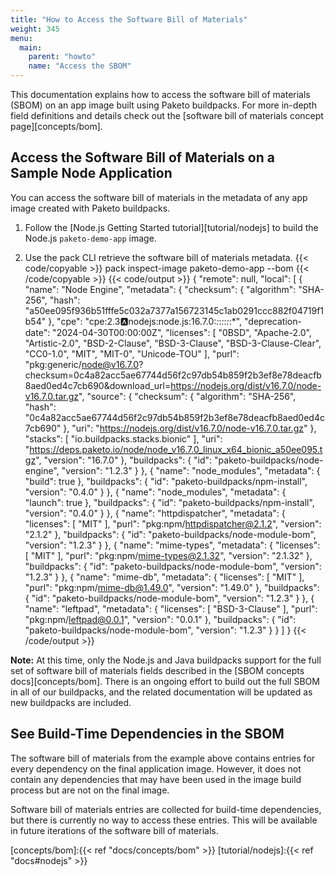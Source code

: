 ```yaml
---
title: "How to Access the Software Bill of Materials"
weight: 345
menu:
  main:
    parent: "howto"
    name: "Access the SBOM"
---
```


This documentation explains how to access the software bill of materials (SBOM) on an
app image built using Paketo buildpacks. For more in-depth field definitions
and details check out the [software bill of materials concept page][concepts/bom].


## Access the Software Bill of Materials on a Sample Node Application

You can access the software bill of materials in the metadata of any app image created with Paketo buildpacks.

1. Follow the [Node.js Getting Started tutorial][tutorial/nodejs] to build the Node.js `paketo-demo-app` image.

2. Use the pack CLI retrieve the software bill of materials metadata.
{{< code/copyable >}}
pack inspect-image paketo-demo-app --bom
{{< /code/copyable >}}
{{< code/output >}}
{
  "remote": null,
  "local": [
    {
      "name": "Node Engine",
      "metadata": {
        "checksum": {
          "algorithm": "SHA-256",
          "hash": "a50ee095f936b51fffe5c032a7377a156723145c1ab0291ccc882f04719f1b54"
        },
        "cpe": "cpe:2.3:a:nodejs:node.js:16.7.0:*:*:*:*:*:*:*",
        "deprecation-date": "2024-04-30T00:00:00Z",
        "licenses": [
          "0BSD",
          "Apache-2.0",
          "Artistic-2.0",
          "BSD-2-Clause",
          "BSD-3-Clause",
          "BSD-3-Clause-Clear",
          "CC0-1.0",
          "MIT",
          "MIT-0",
          "Unicode-TOU"
        ],
        "purl": "pkg:generic/node@v16.7.0?checksum=0c4a82acc5ae67744d56f2c97db54b859f2b3ef8e78deacfb8aed0ed4c7cb690&download_url=https://nodejs.org/dist/v16.7.0/node-v16.7.0.tar.gz",
        "source": {
          "checksum": {
            "algorithm": "SHA-256",
            "hash": "0c4a82acc5ae67744d56f2c97db54b859f2b3ef8e78deacfb8aed0ed4c7cb690"
          },
          "uri": "https://nodejs.org/dist/v16.7.0/node-v16.7.0.tar.gz"
        },
        "stacks": [
          "io.buildpacks.stacks.bionic"
        ],
        "uri": "https://deps.paketo.io/node/node_v16.7.0_linux_x64_bionic_a50ee095.tgz",
        "version": "16.7.0"
      },
      "buildpacks": {
        "id": "paketo-buildpacks/node-engine",
        "version": "1.2.3"
      }
    },
    {
      "name": "node_modules",
      "metadata": {
        "build": true
      },
      "buildpacks": {
        "id": "paketo-buildpacks/npm-install",
        "version": "0.4.0"
      }
    },
    {
      "name": "node_modules",
      "metadata": {
        "launch": true
      },
      "buildpacks": {
        "id": "paketo-buildpacks/npm-install",
        "version": "0.4.0"
      }
    },
    {
      "name": "httpdispatcher",
      "metadata": {
        "licenses": [
          "MIT"
        ],
        "purl": "pkg:npm/httpdispatcher@2.1.2",
        "version": "2.1.2"
      },
      "buildpacks": {
        "id": "paketo-buildpacks/node-module-bom",
        "version": "1.2.3"
      }
    },
    {
      "name": "mime-types",
      "metadata": {
        "licenses": [
          "MIT"
        ],
        "purl": "pkg:npm/mime-types@2.1.32",
        "version": "2.1.32"
      },
      "buildpacks": {
        "id": "paketo-buildpacks/node-module-bom",
        "version": "1.2.3"
      }
    },
     {
      "name": "mime-db",
      "metadata": {
        "licenses": [
          "MIT"
        ],
        "purl": "pkg:npm/mime-db@1.49.0",
        "version": "1.49.0"
      },
      "buildpacks": {
        "id": "paketo-buildpacks/node-module-bom",
        "version": "1.2.3"
      }
    },
    {
      "name": "leftpad",
      "metadata": {
        "licenses": [
          "BSD-3-Clause"
        ],
        "purl": "pkg:npm/leftpad@0.0.1",
        "version": "0.0.1"
      },
      "buildpacks": {
        "id": "paketo-buildpacks/node-module-bom",
        "version": "1.2.3"
      }
    }
  ]
}
{{< /code/output >}}

**Note:** At this time, only the Node.js and Java buildpacks support for the
full set of software bill of materials fields described in the [SBOM concepts
docs][concepts/bom]. There is an ongoing effort to build out the full SBOM in
all of our buildpacks, and the related documentation will be updated as new
buildpacks are included.

## See Build-Time Dependencies in the SBOM
The software bill of materials from the example above contains entries for every
dependency on the final application image. However, it does not contain any
dependencies that may have been used in the image build process but are not on
the final image.

Software bill of materials entries are collected for build-time dependencies, but there
is currently no way to access these entries. This will be available in future
iterations of the software bill of materials.

<!-- References -->

[concepts/bom]:{{< ref "docs/concepts/bom" >}}
[tutorial/nodejs]:{{< ref "docs#nodejs" >}}
